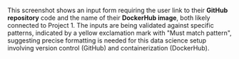 This screenshot shows an input form requiring the user link to their **GitHub repository** code and the name of their **DockerHub image**, both likely connected to Project 1. The inputs are being validated against specific patterns, indicated by a yellow exclamation mark with "Must match pattern", suggesting precise formatting is needed for this data science setup involving version control (GitHub) and containerization (DockerHub).